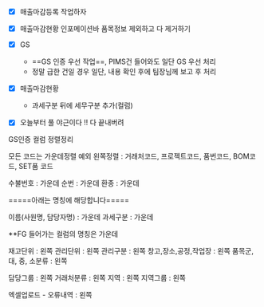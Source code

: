 - [x] 매출마감등록 작업하자 
- [x] 매출마감현황 인포메이션바 품목정보 제외하고 다 제거하기
- [x] GS 
	- ==GS 인증 우선 작업==, PIMS건 들어와도 일단 GS 우선 처리 
	- 정말 급한 건일 경우 일단, 내용 확인 후에 팀장님께 보고 후 처리  
- [x]  매출마감현황
	- 과세구분 뒤에 세무구분 추가(컬럼)
- [x] 오늘부터 풀 야근이다 !! 다 끝내버려 



GS인증 컬럼 정렬정리

모든 코드는 가운데정렬
예외 왼쪽정렬 : 거래처코드, 프로젝트코드, 품번코드, BOM코드, SET품 코드

수불번호 : 가운데
순번 : 가운데
환종 : 가운데

=====아래는 명칭에 해당합니다=====

이름(사원명, 담당자명) : 가운데
과세구분 : 가운데

**FG 들어가는 컬럼의 명칭은 가운데

재고단위 : 왼쪽
관리단위 : 왼쪽
관리구분 : 왼쪽
창고,장소,공정,작업장 : 왼쪽
품목군, 대, 중, 소분류 : 왼쪽

담당그룹 : 왼쪽
거래처분류 : 왼쪽
지역 : 왼쪽
지역그룹 : 왼쪽

엑셀업로드 - 오류내역 : 왼쪽